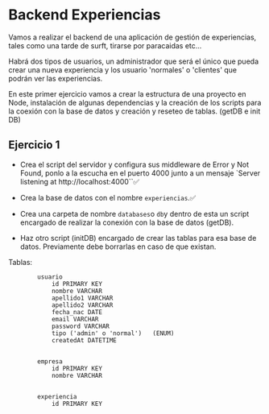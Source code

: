 # Backend Experiencias

Vamos a realizar el backend de una aplicación de gestión de experiencias, tales como una tarde de surft, tirarse por paracaidas etc...

Habrá dos tipos de usuarios, un administrador que será el único que pueda crear una nueva experiencia y los usuario 'normales' o 'clientes' que podrán ver las experiencias.

En este primer ejercicio vamos a crear la estructura de una proyecto en Node, instalación de algunas dependencias y la creación de los scripts para la coexión con la base de datos y creación y reseteo de tablas. (getDB e init DB)

## Ejercicio 1

- Crea el script del servidor y configura sus middleware de Error y Not Found, ponlo a la escucha en el puerto 4000 junto a un mensaje `Server listening at http://localhost:4000``✅

-   Crea la base de datos con el nombre `experiencias`.✅

- Crea una carpeta de nombre `databases`o `db`y dentro de esta un script encargado de realizar la conexión con la base de datos (getDB).

- Haz otro script (initDB) encargado de crear las tablas para esa base de datos. Previamente debe borrarlas en caso de que existan.

Tablas: 

            usuario
                id PRIMARY KEY
                nombre VARCHAR
                apellido1 VARCHAR
                apellido2 VARCHAR
                fecha_nac DATE
                email VARCHAR
                password VARCHAR
                tipo ('admin' o 'normal')   (ENUM)
                createdAt DATETIME


            empresa 
                id PRIMARY KEY
                nombre VARCHAR

            
            experiencia
                id PRIMARY KEY